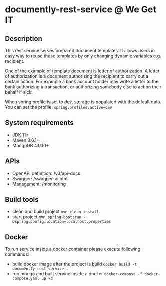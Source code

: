 # documently-rest-service @ We Get IT

## Description
This rest service serves prepared document templates.
It allows users in easy way to reuse those templates by only changing dynamic variables e.g. recipient.

One of the example of template document is letter of authorization.
A letter of authorization is a document authorizing the recipient to carry out a certain action.
For example a bank account holder may write a letter to the bank authorizing a transaction, or authorizing somebody else to act on their behalf if sick.

When spring profile is set to dev, storage is populated with the default data.
You can set the profile: ```spring.profiles.active=dev```

## System requirements
 - JDK 11+
 - Maven 3.6.1+
 - MongoDB 4.0.10+

## APIs
  - OpenAPI definition: /v3/api-docs
  - Swagger: /swagger-ui.html
  - Management: /monitoring
  
## Build tools
  - clean and build project ```mvn clean install```
  - start project ```mvn spring-boot:run -Dspring.config.location=localhost.properties```
  
## Docker
To run service inside a docker container please execute following commands: 
  - build docker image after the project is build ```docker build -t documently-rest-service .```
  - run mongo and built service inside a docker ```docker-compose -f docker-compose.yaml up -d```
